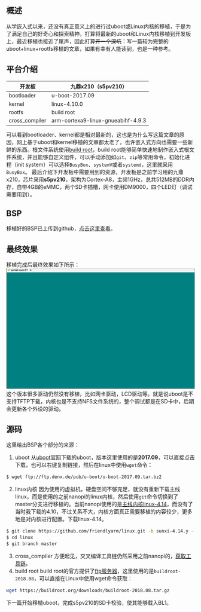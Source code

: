 ## 概述
从学嵌入式以来，还没有真正意义上的进行过uboot或Linux内核的移植，于是为了满足自己的好奇心和探索精神，打算将最新的uboot和Linux内核移植到开发板上，最近移植也接近了尾声，因此打算~~开一个深坑~~：写一篇较为完整的uboot+linux+rootfs移植的文章，如果有幸有人能读到，也是一种参考。

## 平台介绍
| 开发板 | 九鼎x210（s5pv210） |
| ------ | --------- |
| bootloader | u-boot-2017.09 |
| kernel | linux-4.10.0 |
| rootfs | build root |
| cross_compiler | arm-cortexa9-linux-gnueabihf-4.9.3 |

可以看到bootloader、kernel都是相对最新的，这也是为什么写这篇文章的原因，网上基于uboot和kernel移植的文章都太老了，也许嵌入式方向也需要一些新鲜的东西。根文件系统使用[build root](https://buildroot.org/)，build root能够简单快速地制作嵌入式根文件系统，并且能够自定义组件，可以手动添加如`git`、`zip`等常用命令，初始化进程（init system）可以选择`BusyBox`、`systemV`或者`systemd`，这里就采用`BusyBox`。
最后介绍下开发板中需要用到的资源，开发板是之前学习用的九鼎x210，芯片采用**s5pv210**，架构为Cortex-A8，主频1GHz，总共512MB的DDR内存，自带4GB的eMMC，两个SD卡插槽，网卡使用DM9000，四个LED灯（调试需要用到）。

## BSP
移植好的BSP已上传到github，[点击这里查看](https://github.com/colourfate/x210_bsp)。

## 最终效果
移植完成后最终效果如下所示：
![在这里插入图片描述](res/ARM+Linux嵌入式开发00：【介绍】硬件、uboot、Linux内核和根文件系统_1.gif)
这个版本很多驱动仍然没有移植，比如网卡驱动，LCD驱动等。就是说uboot是不支持TFTP下载，内核也是不支持NFS文件系统的，整个调试都是在SD卡中，后期会更新各个外设的驱动。

## 源码
这里给出BSP各个部分的来源：
1. uboot
从[uboot官网](ftp://ftp.denx.de/pub/u-boot/)下载的uboot，版本这里使用的是**2017.09**，可以直接点击下载，也可以右键复制链接，然后在linux中使用`wget`命令：
```bash
$ wget ftp://ftp.denx.de/pub/u-boot/u-boot-2017.09.tar.bz2
```

2. linux内核
因为使用的虚拟机，硬盘空间不够充足，就没有重新下载主线linux，而是使用的之前nanopi的linux内核，然后使用`git`命令切换到了master分支进行移植的。当前nanopi使用的是[主线内核linux-4.14](http://wiki.friendlyarm.com/wiki/index.php/Building_U-boot_and_Linux_for_H5/H3/H2+/zh)，而没有了当时我下载的4.10，不过关系不大，内核方面真正需要移植的内容较少，更多地是对内核进行配置。下载linux-4.14。
```bash
$ git clone https://github.com/friendlyarm/linux.git -b sunxi-4.14.y --depth 1
$ cd linux
$ git branch master
```
3. cross_compiler
方便起见，交叉编译工具链仍然采用之前nanopi的，[获取工具链](https://pan.baidu.com/s/1NAO1ryuMCmkyIT0lXMHEPw#list/path=%2FDVD%2FH3%2FNanoPi-NEO%2Ftoolchain&parentPath=%2FDVD%2FH3o)。
4. build root
build root的官方提供了[ftp服务器](https://buildroot.org/downloads/)，这里使用的是`buildroot-2018.08`，可以直接在Linux中使用wget命令获取：
```bash
wget https://buildroot.org/downloads/buildroot-2018.08.tar.gz
```


下一篇开始移植uboot，完成s5pv210的SD卡校验，使其能够载入BL1。